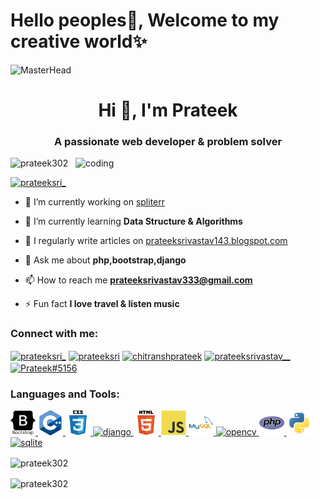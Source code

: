 # Hello peoples👋, Welcome to my creative world✨
![MasterHead](https://media.giphy.com/headers/GitHub/w8ZJLtJbmuph.gif)

<h1 align="center">Hi 👋, I'm Prateek</h1>
<h3 align="center">A passionate web developer & problem solver</h3>
<img align="right" alt="coding" width="400" src="https://camo.githubusercontent.com/cae12fddd9d6982901d82580bdf321d81fb299141098ca1c2d4891870827bf17/68747470733a2f2f6d69726f2e6d656469756d2e636f6d2f6d61782f313336302f302a37513379765349765f7430696f4a2d5a2e676966">
<p align="left"> <img src="https://komarev.com/ghpvc/?username=prateek302&label=Profile%20views&color=0e75b6&style=flat" alt="prateek302" /> </p>

<p align="left"> <a href="https://twitter.com/prateeksri_" target="blank"><img src="https://img.shields.io/twitter/follow/prateeksri_?logo=twitter&style=for-the-badge" alt="prateeksri_" /></a> </p>

- 🔭 I’m currently working on [spliterr](http://spliterr.rf.gd)

- 🌱 I’m currently learning **Data Structure & Algorithms**

- 📝 I regularly write articles on [prateeksrivastav143.blogspot.com](prateeksrivastav143.blogspot.com)

- 💬 Ask me about **php,bootstrap,django**

- 📫 How to reach me **prateeksrivastav333@gmail.com**

- ⚡ Fun fact **I love travel & listen music**

<h3 align="left">Connect with me:</h3>
<p align="left">
<a href="https://twitter.com/prateeksri_" target="blank"><img align="center" src="https://raw.githubusercontent.com/rahuldkjain/github-profile-readme-generator/master/src/images/icons/Social/twitter.svg" alt="prateeksri_" height="30" width="40" /></a>
<a href="https://linkedin.com/in/prateeksri" target="blank"><img align="center" src="https://raw.githubusercontent.com/rahuldkjain/github-profile-readme-generator/master/src/images/icons/Social/linked-in-alt.svg" alt="prateeksri" height="30" width="40" /></a>
<a href="https://fb.com/chitranshprateek" target="blank"><img align="center" src="https://raw.githubusercontent.com/rahuldkjain/github-profile-readme-generator/master/src/images/icons/Social/facebook.svg" alt="chitranshprateek" height="30" width="40" /></a>
<a href="https://instagram.com/prateeksrivastav__" target="blank"><img align="center" src="https://raw.githubusercontent.com/rahuldkjain/github-profile-readme-generator/master/src/images/icons/Social/instagram.svg" alt="prateeksrivastav__" height="30" width="40" /></a>
<a href="https://discord.gg/Prateek#5156" target="blank"><img align="center" src="https://raw.githubusercontent.com/rahuldkjain/github-profile-readme-generator/master/src/images/icons/Social/discord.svg" alt="Prateek#5156" height="30" width="40" /></a>
</p>

<h3 align="left">Languages and Tools:</h3>
<p align="left"> <a href="https://getbootstrap.com" target="_blank" rel="noreferrer"> <img src="https://raw.githubusercontent.com/devicons/devicon/master/icons/bootstrap/bootstrap-plain-wordmark.svg" alt="bootstrap" width="40" height="40"/> </a> <a href="https://www.w3schools.com/cpp/" target="_blank" rel="noreferrer"> <img src="https://raw.githubusercontent.com/devicons/devicon/master/icons/cplusplus/cplusplus-original.svg" alt="cplusplus" width="40" height="40"/> </a> <a href="https://www.w3schools.com/css/" target="_blank" rel="noreferrer"> <img src="https://raw.githubusercontent.com/devicons/devicon/master/icons/css3/css3-original-wordmark.svg" alt="css3" width="40" height="40"/> </a> <a href="https://www.djangoproject.com/" target="_blank" rel="noreferrer"> <img src="https://cdn.worldvectorlogo.com/logos/django.svg" alt="django" width="40" height="40"/> </a> <a href="https://www.w3.org/html/" target="_blank" rel="noreferrer"> <img src="https://raw.githubusercontent.com/devicons/devicon/master/icons/html5/html5-original-wordmark.svg" alt="html5" width="40" height="40"/> </a> <a href="https://developer.mozilla.org/en-US/docs/Web/JavaScript" target="_blank" rel="noreferrer"> <img src="https://raw.githubusercontent.com/devicons/devicon/master/icons/javascript/javascript-original.svg" alt="javascript" width="40" height="40"/> </a> <a href="https://www.mysql.com/" target="_blank" rel="noreferrer"> <img src="https://raw.githubusercontent.com/devicons/devicon/master/icons/mysql/mysql-original-wordmark.svg" alt="mysql" width="40" height="40"/> </a> <a href="https://opencv.org/" target="_blank" rel="noreferrer"> <img src="https://www.vectorlogo.zone/logos/opencv/opencv-icon.svg" alt="opencv" width="40" height="40"/> </a> <a href="https://www.php.net" target="_blank" rel="noreferrer"> <img src="https://raw.githubusercontent.com/devicons/devicon/master/icons/php/php-original.svg" alt="php" width="40" height="40"/> </a> <a href="https://www.python.org" target="_blank" rel="noreferrer"> <img src="https://raw.githubusercontent.com/devicons/devicon/master/icons/python/python-original.svg" alt="python" width="40" height="40"/> </a> <a href="https://www.sqlite.org/" target="_blank" rel="noreferrer"> <img src="https://www.vectorlogo.zone/logos/sqlite/sqlite-icon.svg" alt="sqlite" width="40" height="40"/> </a> </p>

<p><img align="center" src="https://github-readme-stats.vercel.app/api/top-langs?username=prateek302&show_icons=true&locale=en&layout=compact" alt="prateek302" /></p>

<p><img align="center" src="https://github-readme-streak-stats.herokuapp.com/?user=prateek302&" alt="prateek302" /></p>
